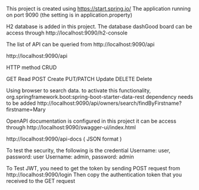This project is created using https://start.spring.io/
The application running on port 9090 (the setting is in application.property)

H2 database is added in this project. The database dashGood board can be access through http://localhost:9090/h2-console

The list of API can be queried from http://localhost:9090/api

http://localhost:9090/api

HTTP method     CRUD

GET             Read
POST            Create
PUT/PATCH       Update
DELETE          Delete


Using browser to search data. to activate this functionality, org.springframework.boot:spring-boot-starter-data-rest dependency needs to be added
http://localhost:9090/api/owners/search/findByFirstname?firstname=Mary

OpenAPI documentation is configured in this project it can be access through
http://localhost:9090/swagger-ui/index.html

http://localhost:9090/api-docs ( JSON format )


To test the security, the following is the credential
Username: user, password: user
Username: admin, password: admin


To Test JWT, you need to get the token by sending POST request from http://localhost:9090/login
Then copy the authentication token that you received to the GET request


